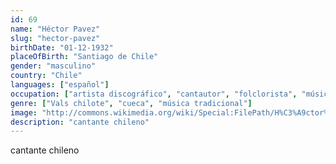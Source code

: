 ```yaml
---
id: 69
name: "Héctor Pavez"
slug: "hector-pavez"
birthDate: "01-12-1932"
placeOfBirth: "Santiago de Chile"
gender: "masculino"
country: "Chile"
languages: ["español"]
occupation: ["artista discográfico", "cantautor", "folclorista", "músico"]
genre: ["Vals chilote", "cueca", "música tradicional"]
image: "http://commons.wikimedia.org/wiki/Special:FilePath/H%C3%A9ctor%20Pavez.jpg"
description: "cantante chileno"
---
```


cantante chileno
